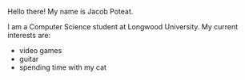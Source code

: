 Hello there! My name is Jacob Poteat.

I am a Computer Science student at Longwood University. 
My current interests are: 
 - video games
 - guitar
 - spending time with my cat 

